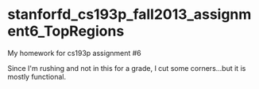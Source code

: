 stanforfd_cs193p_fall2013_assignment6_TopRegions
================================================

My homework for cs193p assignment #6

Since I'm rushing and not in this for a grade, I cut some corners...but it is mostly functional.
